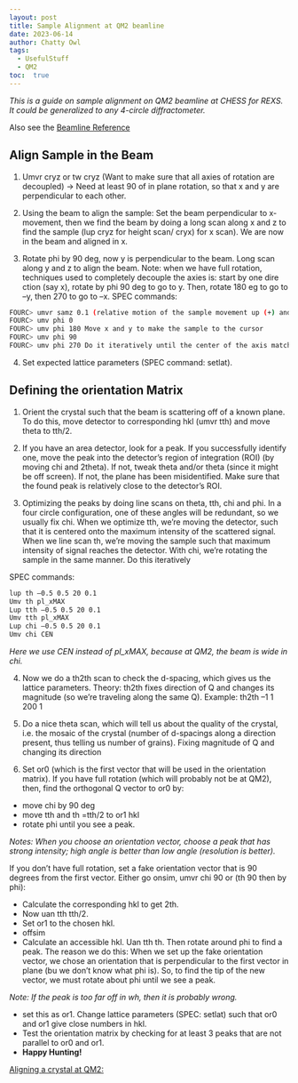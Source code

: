```yaml
---
layout: post
title: Sample Alignment at QM2 beamline
date: 2023-06-14
author: Chatty Owl  
tags: 
  - UsefulStuff 
  - QM2
toc:  true
---
```


_This is a guide on sample alignment on QM2 beamline at CHESS for REXS. It could be generalized to any 4-circle diffractometer._

Also see the <a href="https://suchismitasarker.github.io/CHESS-ID4B-QM2/">Beamline Reference</a>

## Align Sample in the Beam
1. Umvr cryz or tw cryz (Want to make sure that all axies of rotation are decoupled) -> Need at least 90 of in plane rotation, so that x and y are perpendicular to each other.

2. Using the beam to align the sample: Set the beam perpendicular to x-movement, then we find the beam by doing a long scan along x and z to find the sample (lup cryz for height scan/ cryx) for x scan). We are now in the beam and aligned in x.

3. Rotate phi by 90 deg, now y is perpendicular to the beam. Long scan along y and z to align the beam.
Note: when we have full rotation, techniques used to completely decouple the axies is: start by one dire ction (say x), rotate by phi 90 deg to go to y. Then, rotate 180 eg to go to –y, then 270 to go to –x. SPEC commands:

```sh
FOURC> umvr samz 0.1 (relative motion of the sample movement up (+) and down (-))
FOURC> umv phi 0
FOURC> umv phi 180 Move x and y to make the sample to the cursor
FOURC> umv phi 90
FOURC> umv phi 270 Do it iteratively until the center of the axis match the sample position
```

4.  Set expected lattice parameters (SPEC command: setlat).


## Defining the orientation Matrix
1. Orient the crystal such that the beam is scattering off of a known plane. To do this, move detector to corresponding hkl (umvr tth) and move theta to tth/2.

2. If you have an area detector, look for a peak. If you successfully identify one, move the peak into the detector’s region of integration (ROI) (by moving chi and 2theta). If not, tweak theta and/or theta (since it might be off screen). If not, the plane has been misidentified. Make sure that the found peak is relatively close to the detector’s ROI.

3. Optimizing the peaks by doing line scans on theta, tth, chi and phi. In a four circle configuration, one of these angles will be redundant, so we usually fix chi. When we optimize tth, we’re moving the detector, such that it is centered onto the maximum intensity of the scattered signal. When we line scan th, we’re moving the sample such that maximum intensity of signal reaches the detector. With chi, we’re rotating the sample in the same manner. Do this iteratively
   
SPEC commands:
```sh
lup th –0.5 0.5 20 0.1
Umv th pl_xMAX
Lup tth –0.5 0.5 20 0.1
Umv tth pl_xMAX
Lup chi –0.5 0.5 20 0.1
Umv chi CEN
```

_Here we use CEN instead of pl_xMAX, because at QM2, the beam is wide in chi._

4. Now we do a th2th scan to check the d-spacing, which gives us the lattice parameters. Theory: th2th fixes direction of Q and changes its magnitude (so we’re traveling along the same Q).
Example: th2th –1 1 200 1

5. Do a nice theta scan, which will tell us about the quality of the crystal, i.e. the mosaic of the crystal (number of d-spacings along a direction present, thus telling us number of grains). Fixing magnitude of Q and changing its direction

6. Set or0 (which is the first vector that will be used in the orientation matrix).
If you have full rotation (which will probably not be at QM2), then, find the orthogonal Q vector to or0 by:
- move chi by 90 deg
- move tth and th =tth/2 to or1 hkl
- rotate phi until you see a peak.

_Notes: When you choose an orientation vector, choose a peak that has strong intensity; high angle is better than low angle (resolution is better)._

If you don’t have full rotation, set a fake orientation vector that is 90 degrees from the first vector. Either go onsim, umvr chi 90 or (th 90 then by phi):

- Calculate the corresponding hkl to get 2th.
- Now uan tth tth/2.
- Set or1 to the chosen hkl.
- offsim
- Calculate an accessible hkl. Uan tth th. Then rotate around phi to find a peak. The reason we do this: When we set up the fake orientation vector, we chose an orientation that is perpendicular to the first vector in plane (bu we don’t know what phi is). So, to find the tip of the new vector, we must rotate about phi until we see a peak.

_Note: If the peak is too far off in wh, then it is probably wrong._

- set this as or1. Change lattice parameters (SPEC: setlat) such that or0 and or1 give close numbers in hkl.
- Test the orientation matrix by checking for at least 3 peaks that are not parallel to or0 and or1.
- **Happy Hunting!**

[Aligning a crystal at QM2:](/PostFile/Aligning_QM2.pdf)
